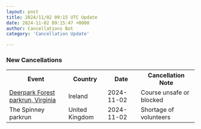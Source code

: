 ```yaml
---
layout: post
title: 2024/11/02 09:15 UTC Update
date: 2024-11-02 09:15:47 +0000
author: Cancellations Bot
category: 'Cancellation Update'

---
```


<h3>New Cancellations</h3>
<div class='hscrollable'>
<table style='width: 100%'>
    <tr>
        <th>Event</th>
        <th>Country</th>
        <th>Date</th>
        <th>Cancellation Note</th>
    </tr>
    <tr>
        <td><a href="https://www.parkrun.ie/deerparkforest">Deerpark Forest parkrun, Virginia</a></td>
        <td>Ireland</td>
        <td>2024-11-02</td>
        <td>Course unsafe or blocked</td>
    </tr>
    <tr>
        <td>The Spinney parkrun</td>
        <td>United Kingdom</td>
        <td>2024-11-02</td>
        <td>Shortage of volunteers</td>
    </tr>
</table>
</div>
